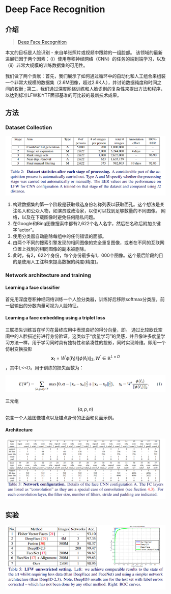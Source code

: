 # Deep Face Recognition

## 介绍

> [Deep Face Recognition](https://www.robots.ox.ac.uk/~vgg/publications/2015/Parkhi15/parkhi15.pdf)

本文的目标是人脸识别 - 来自单张照片或视频中跟踪的一组脸部。 该领域的最新进展归因于两个因素：（i）使用卷积神经网络（CNN）的任务的端到端学习，以及（ii）非常大规模的训练数据集的可用性。

我们做了两个贡献：首先，我们展示了如何通过循环中的自动化和人工组合来组装一个非常大规模的数据集（2.6M图像，超过2.6K人），并讨论数据纯度和时间之间的权衡 ; 第二，我们通过深度网络训练和人脸识别的复杂性来提出方法和程序，以达到标准LFW和YTF面部基准的可比较的最新技术成果。

## 方法

### Dataset Collection

![](../../.gitbook/assets/image%20%2810%29.png)

1. 构建数据集的第一个阶段是获取候选身份名称列表以获取面孔。这个想法是关注名人和公众人物，如演员或政治家，以便可以找到足够数量的不同图像。 网络，以及在下载图像时避免任何隐私问题。
2. 在Google和Bing图像搜索中都有2,622个名人名字，然后在名称后附加关键字“actor”。
3. 使用分类器自动删除每组中的任何错误的面部。
4. 由两个不同的搜索引擎发现的相同图像的完全重复图像，或者在不同的互联网位置上找到的相同图像的副本被删除。
5. 此时，有2，622个身份，每个身份最多有1，000个图像。这个最后阶段的目的是使用人工注释来提高数据的纯度\(精度\)。

### Network architecture and training

#### Learning a face classifier

首先用深度卷积神经网络训练一个人脸分类器，训练好后移除softmax分类层，前一层输出的分数向量可视为人脸特征。

#### Learning a face embedding using a triplet loss

三联损失训练旨在学习在最终应用中表现良好的得分向量，即。 通过比较欧氏空间中的人脸描述符进行身份验证。这类似于“度量学习”的灵感，并且像许多度量学习方法一样，用于学习同时具有独特性和紧凑性的投影，同时实现降维。即用一个仿射变换投影 $$\mathbf{x}_{t}=W^{\prime} \phi\left(\ell_{t}\right) /\left\|\phi\left(\ell_{t}\right)\right\|_{2}, W^{\prime} \in \mathbb{R}^{L \times D}$$ ，其中L&lt;&lt;D。用于训练的损失函数为：

![](../../.gitbook/assets/image%20%28115%29.png)

三元组 $$(a,p,n)$$ 包含一个人脸图像锚点以及锚点身份的正面和负面示例。

#### Architecture

![](../../.gitbook/assets/image%20%2828%29.png)

## 实验

![](../../.gitbook/assets/image%20%2815%29.png)





